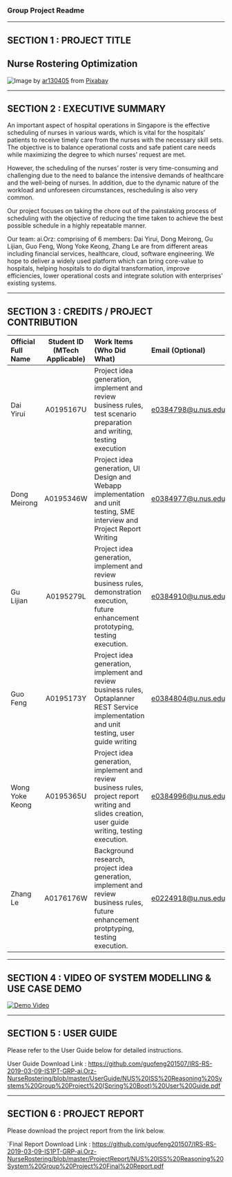 ﻿### Group Project Readme

---

## SECTION 1 : PROJECT TITLE
## Nurse Rostering Optimization

<img src="https://github.com/guofeng201507/IRS-RS-2019-03-09-IS1PT-GRP-ai.Orz-NurseRostering/blob/master/readme_image.jpg"
     style="float: left; margin-right: 0px;" />
  
Image by <a href="https://pixabay.com/users/ar130405-423602/?utm_source=link-attribution&amp;utm_medium=referral&amp;utm_campaign=image&amp;utm_content=2082630">ar130405</a> from <a href="https://pixabay.com/?utm_source=link-attribution&amp;utm_medium=referral&amp;utm_campaign=image&amp;utm_content=2082630">Pixabay</a>
  
---
## SECTION 2 : EXECUTIVE SUMMARY
An important aspect of hospital operations in Singapore is the effective scheduling of nurses in various wards, which is vital for the hospitals’ patients to receive timely care from the nurses with the necessary skill sets. The objective is to balance operational costs and safe patient care needs while maximizing the degree to which nurses’ request are met.

However, the scheduling of the nurses’ roster is very time-consuming and challenging due to the need to balance the intensive demands of healthcare and the well-being of nurses. In addition, due to the dynamic nature of the workload and unforeseen circumstances, rescheduling is also very common.

Our project focuses on taking the chore out of the painstaking process of scheduling with the objective of reducing the time taken to achieve the best possible schedule in a highly repeatable manner.


Our team: ai.Orz: comprising of 6 members: Dai Yirui, Dong Meirong, Gu Lijian, Guo Feng, Wong Yoke Keong, Zhang Le are from different areas including financial services, healthcare, cloud, software engineering. We hope to deliver a widely used platform which can bring core-value to hospitals, helping hospitals to do digital transformation, improve efficiencies, lower operational costs and integrate solution with enterprises' existing systems.


---
## SECTION 3 : CREDITS / PROJECT CONTRIBUTION

| Official Full Name  | Student ID (MTech Applicable)  | Work Items (Who Did What) | Email (Optional) |
| :------------ |:---------------:| :-----| :-----|
| Dai Yirui			| A0195167U | Project idea generation, implement and review business rules, test scenario preparation and writing, testing execution | e0384798@u.nus.edu |
| Dong Meirong		| A0195346W | Project idea generation, UI Design and Webapp implementation and unit testing, SME interview and Project Report Writing | e0384977@u.nus.edu |
| Gu Lijian			| A0195279L | Project idea generation, implement and review business rules, demonstration execution, future enhancement prototyping, testing execution. | e0384910@u.nus.edu |
| Guo Feng			| A0195173Y | Project idea generation, implement and review business rules, Optaplanner REST Service implementation and unit testing, user guide writing| e0384804@u.nus.edu |
| Wong Yoke Keong	| A0195365U | Project idea generation, implement and review business rules, project report writing and slides creation, user guide writing, testing execution. | e0384996@u.nus.edu |
| Zhang Le 			| A0176176W | Background research, project idea generation, implement and review business rules, future enhancement protptyping, testing execution. | e0224918@u.nus.edu |

---
## SECTION 4 : VIDEO OF SYSTEM MODELLING & USE CASE DEMO

[![Demo Video](https://img.youtube.com/vi/h0OUPGo2GJ4/maxresdefault.jpg)](https://youtu.be/h0OUPGo2GJ4)

---
## SECTION 5 : USER GUIDE

Please refer to the User Guide below for detailed instructions.

User Guide Download Link : <https://github.com/guofeng201507/IRS-RS-2019-03-09-IS1PT-GRP-ai.Orz-NurseRostering/blob/master/UserGuide/NUS%20ISS%20Reasoning%20Systems%20Group%20Project%20(Spring%20Boot)%20User%20Guide.pdf>

---
## SECTION 6 : PROJECT REPORT

Please download the project report from the link below.

`Final Report Download Link : <https://github.com/guofeng201507/IRS-RS-2019-03-09-IS1PT-GRP-ai.Orz-NurseRostering/blob/master/ProjectReport/NUS%20ISS%20Reasoning%20System%20Group%20Project%20Final%20Report.pdf>

